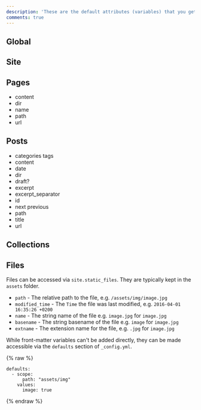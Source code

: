 ```yaml
---
description: 'These are the default attributes (variables) that you get with each part of the Jekyll domain.'
comments: true
---
```


## Global


## Site


## Pages
- content
- dir
- name
- path
- url

## Posts
- categories tags
- content
- date
- dir
- draft?
- excerpt
- excerpt_separator
- id
- next previous
- path
- title
- url

## Collections


## Files

Files can be accessed via `site.static_files`. They are typically kept in the `assets` folder.

- `path` - The relative path to the file, e.g. `/assets/img/image.jpg`
- `modified_time` - The `Time` the file was last modified, e.g. `2016-04-01 16:35:26 +0200`
- `name` - The string name of the file e.g. `image.jpg` for `image.jpg`
- `basename` - The string basename of the file e.g. `image` for `image.jpg`
- `extname` - The extension name for the file, e.g.  `.jpg` for `image.jpg`

While front-matter variables can't be added directly, they can be made accessible via the `defaults` section of `_config.yml`.

{% raw %}
```
defaults:
  - scope:
      path: "assets/img"
    values:
      image: true
```
{% endraw %}

